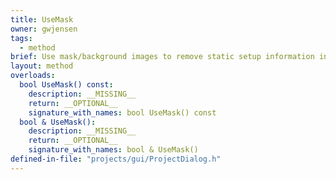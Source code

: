 ```yaml
---
title: UseMask
owner: gwjensen
tags:
  - method
brief: Use mask/background images to remove static setup information in the images.
layout: method
overloads:
  bool UseMask() const:
    description: __MISSING__
    return: __OPTIONAL__
    signature_with_names: bool UseMask() const
  bool & UseMask():
    description: __MISSING__
    return: __OPTIONAL__
    signature_with_names: bool & UseMask()
defined-in-file: "projects/gui/ProjectDialog.h"
---
```

